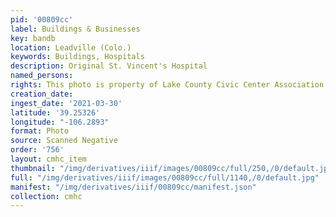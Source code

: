 ```yaml
---
pid: '00809cc'
label: Buildings & Businesses
key: bandb
location: Leadville (Colo.)
keywords: Buildings, Hospitals
description: Original St. Vincent's Hospital
named_persons: 
rights: This photo is property of Lake County Civic Center Association.
creation_date: 
ingest_date: '2021-03-30'
latitude: '39.25326'
longitude: "-106.2893"
format: Photo
source: Scanned Negative
order: '756'
layout: cmhc_item
thumbnail: "/img/derivatives/iiif/images/00809cc/full/250,/0/default.jpg"
full: "/img/derivatives/iiif/images/00809cc/full/1140,/0/default.jpg"
manifest: "/img/derivatives/iiif/00809cc/manifest.json"
collection: cmhc
---
```

